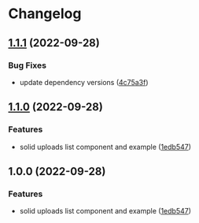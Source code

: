 # Changelog

## [1.1.1](https://github.com/web3-storage/w3ui/compare/solid-uploads-list-v1.1.0...solid-uploads-list-v1.1.1) (2022-09-28)


### Bug Fixes

* update dependency versions ([4c75a3f](https://github.com/web3-storage/w3ui/commit/4c75a3fc277f47fc7f9856df78e65b2284a02e80))

## [1.1.0](https://github.com/web3-storage/w3ui/compare/solid-uploads-list-v1.0.0...solid-uploads-list-v1.1.0) (2022-09-28)


### Features

* solid uploads list component and example ([1edb547](https://github.com/web3-storage/w3ui/commit/1edb547647191d0cf41bf2a4a44821d45d8543e0))

## 1.0.0 (2022-09-28)


### Features

* solid uploads list component and example ([1edb547](https://github.com/web3-storage/w3ui/commit/1edb547647191d0cf41bf2a4a44821d45d8543e0))
